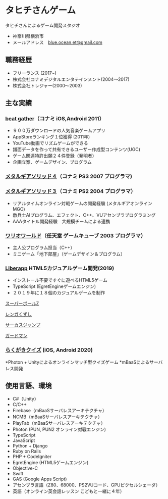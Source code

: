 
# タヒチさんゲーム
タヒチさんによるゲーム開発スタジオ
* 神奈川県横浜市
* メールアドレス　blue.ocean.et@gmail.com
<!--
# aomii studio
タヒチさん（片貝）によるゲーム開発スタジオ aomii
* ウェブサイト http://aomii.work/
* メールアドレス aomii.studio@gmail.com
* twitter タヒチさん https://twitter.com/tahitian_games
* 神奈川県横浜市
-->


## 職務経歴

* フリーランス (2017~)
* 株式会社コナミデジタルエンタテインメント(2004〜2017)
* 株式会社トレジャー(2000〜2003)

## 主な実績

### [beat gather]（コナミ iOS,Android 2011）
[beat gather]: https://www.youtube.com/watch?v=Rp8JgVIQzIM

* ９００万ダウンロードの人気音楽ゲームアプリ
* AppStoreランキング１位獲得 (2011年)
* YouTube動画でリズムゲームができる
* 譜面データを作って共有できるユーザー作成型コンテンツ(UGC)
* ゲーム関連特許出願２４件登録（発明者）
* 企画立案、ゲームデザイン、プログラム

### [メタルギアソリッド４]（コナミ PS3 2007 プログラマ)
[メタルギアソリッド４]: https://www.konami.com/mg/archive/mgs4/jp/

### [メタルギアソリッド３]（コナミ PS2 2004 プログラマ）
[メタルギアソリッド３]: https://www.konami.com/mg/archive/hd/mgs/

* リアルタイムオンライン対戦ゲームの開発経験 (メタルギアオンラインMGO)
* 敵兵士AIプログラム、エフェクト、C++、VUアセンブラプログラミング
* AAAタイトル開発経験　大規模チームによる連携

### [ワリオワールド]（任天堂 ゲームキューブ 2003 プログラマ）
[ワリオワールド]: https://www.nintendo.co.jp/ngc/gwwj/index.html

* 主人公プログラム担当（C++）
* ミニゲーム「地下部屋」（ゲームデザイン＆プログラム）

### [Liberapp] HTML5カジュアルゲーム開発(2019)
[Liberapp]: https://liberapp.net/

* インストール不要ですぐに遊べるHTML5ゲーム
* TypeScript (EgretEngineゲームエンジン)
* ２０１９年に１８個のカジュアルゲームを制作

[スーパーボールZ](https://liberapp.net/applications/ea9a4e10-3c1d-11e9-85f7-5f2203be7b3a)

[レンガくずし](https://liberapp.net/applications/f6d93180-09d3-11ea-801b-ab3e4d626624/)

[サーカスジャンプ](https://liberapp.net/applications/c8f40e00-6264-11e9-b9c7-bb4cf56279c8)

[ガードマン](https://liberapp.net/applications/b4d994f0-6ccb-11e9-bb1d-73ec3f2f63d9)

### [らくがきクイズ] (iOS, Android 2020)

[らくがきクイズ]: https://aomii.work/guesswhat/

*Photon + Unityによるオンラインマッチ型クイズゲーム
*mBaaSによるサーバレス開発

<!--
### [ピコラン]（iOS, Android）
[ピコラン]: https://www.youtube.com/watch?v=uW7o02sysB4
* １５０万ダウンロードのジャンプアクション、３０万件のユーザーステージを共有
* **mBaaSによるバックエンド開発**（NCMBニフティクラウド利用) 
* ジャンプゲームのステージが作れるエディター実装(Unity)
* [【動画】ユーザー作成ステージのサーバ共有](https://youtu.be/p_tYWCg1OZM)
* [【動画】ステージのエディター](https://www.youtube.com/watch?v=i24cz-YEUDk)
-->

<!--
### [Smash Runners]（iOS,Android）
[Smash Runners]: https://youtu.be/Fruh1GVfP-A
* Unity + **Photon(PUN)によるリアルタイム通信対戦**を実装
* 最大１０人参加のジャンプバトルゲーム
-->

## 使用言語、環境

* C#（Unity）
* C/C++
* Firebase（mBaaSサーバレスアーキテクチャ）
* NCMB（mBaaSサーバレスアーキテクチャ）
* PlayFab（mBaaSサーバレスアーキテクチャ）
* Photon (PUN, PUN2 オンライン対戦エンジン)
* TypeScript
* JavaScript
* Python + Django
* Ruby on Rails
* PHP + CodeIgniter
* EgretEngine (HTML5ゲームエンジン)
* Objective-C
* Swift
* GAS (Google Apps Script)
* アセンブラ言語（Z80、68000、PS2VUコード、GPUピクセルシェーダ）
* 英語（オンライン英会話レッスン こどもと一緒に４年）
